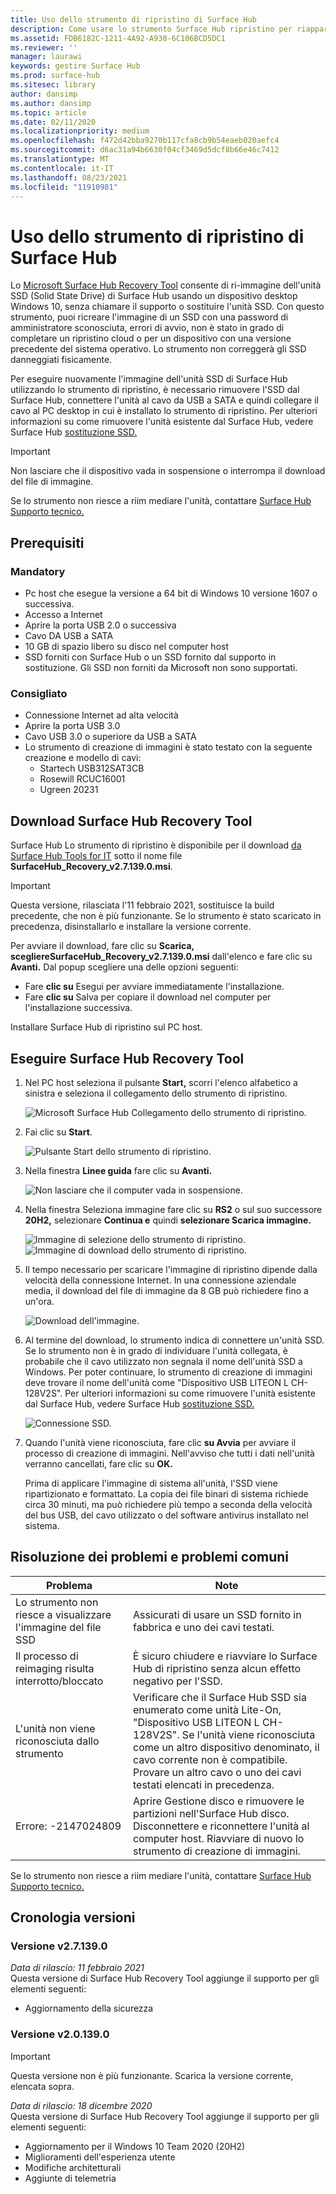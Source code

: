 ```yaml
---
title: Uso dello strumento di ripristino di Surface Hub
description: Come usare lo strumento Surface Hub ripristino per riappare l'immagine del disco SSD.
ms.assetid: FDB6182C-1211-4A92-A930-6C106BCD5DC1
ms.reviewer: ''
manager: laurawi
keywords: gestire Surface Hub
ms.prod: surface-hub
ms.sitesec: library
author: dansimp
ms.author: dansimp
ms.topic: article
ms.date: 02/11/2020
ms.localizationpriority: medium
ms.openlocfilehash: f472d42bba9270b117cfa8cb9b54eaeb020aefc4
ms.sourcegitcommit: d6ac31a94b6630f04cf3469d5dcf8b66e46c7412
ms.translationtype: MT
ms.contentlocale: it-IT
ms.lasthandoff: 08/23/2021
ms.locfileid: "11910981"
---
```

# <a name="using-the-surface-hub-recovery-tool"></a>Uso dello strumento di ripristino di Surface Hub

Lo [Microsoft Surface Hub Recovery Tool](https://www.microsoft.com/download/details.aspx?id=52210) consente di ri-immagine dell'unità SSD (Solid State Drive) di Surface Hub usando un dispositivo desktop Windows 10, senza chiamare il supporto o sostituire l'unità SSD. Con questo strumento, puoi ricreare l'immagine di un SSD con una password di amministratore sconosciuta, errori di avvio, non è stato in grado di completare un ripristino cloud o per un dispositivo con una versione precedente del sistema operativo. Lo strumento non correggerà gli SSD danneggiati fisicamente.

Per eseguire nuovamente l'immagine dell'unità SSD di Surface Hub utilizzando lo strumento di ripristino, è necessario rimuovere l'SSD dal Surface Hub, connettere l'unità al cavo da USB a SATA e quindi collegare il cavo al PC desktop in cui è installato lo strumento di ripristino. Per ulteriori informazioni su come rimuovere l'unità esistente dal Surface Hub, vedere Surface Hub [sostituzione SSD.](surface-hub-ssd-replacement.md)

> [!IMPORTANT]
> Non lasciare che il dispositivo vada in sospensione o interrompa il download del file di immagine.

Se lo strumento non riesce a riim mediare l'unità, contattare [Surface Hub Supporto tecnico.](https://support.microsoft.com/help/4037644/surface-contact-surface-warranty-and-software-support)

## <a name="prerequisites"></a>Prerequisiti

### <a name="mandatory"></a>Mandatory

- Pc host che esegue la versione a 64 bit di Windows 10 versione 1607 o successiva.
- Accesso a Internet
- Aprire la porta USB 2.0 o successiva
- Cavo DA USB a SATA
- 10 GB di spazio libero su disco nel computer host
- SSD forniti con Surface Hub o un SSD fornito dal supporto in sostituzione. Gli SSD non forniti da Microsoft non sono supportati.

### <a name="recommended"></a>Consigliato

- Connessione Internet ad alta velocità
- Aprire la porta USB 3.0
- Cavo USB 3.0 o superiore da USB a SATA
- Lo strumento di creazione di immagini è stato testato con la seguente creazione e modello di cavi:
    - Startech USB312SAT3CB
    - Rosewill RCUC16001
    - Ugreen 20231

## <a name="download-surface-hub-recovery-tool"></a>Download Surface Hub Recovery Tool

Surface Hub Lo strumento di ripristino è disponibile per il download [da Surface Hub Tools for IT](https://www.microsoft.com/download/details.aspx?id=52210) sotto il nome file **SurfaceHub_Recovery_v2.7.139.0.msi**.

> [!IMPORTANT]
> Questa versione, rilasciata l'11 febbraio 2021, sostituisce la build precedente, che non è più funzionante. Se lo strumento è stato scaricato in precedenza, disinstallarlo e installare la versione corrente.

Per avviare il download, fare clic su **Scarica,** **scegliereSurfaceHub_Recovery_v2.7.139.0.msi** dall'elenco e fare clic su **Avanti.** Dal popup scegliere una delle opzioni seguenti:

- Fare **clic su** Esegui per avviare immediatamente l'installazione.
- Fare **clic su** Salva per copiare il download nel computer per l'installazione successiva.

Installare Surface Hub di ripristino sul PC host.

## <a name="run-surface-hub-recovery-tool"></a>Eseguire Surface Hub Recovery Tool

1. Nel PC host seleziona il pulsante **Start,** scorri l'elenco alfabetico a sinistra e seleziona il collegamento dello strumento di ripristino.

    ![Microsoft Surface Hub Collegamento dello strumento di ripristino.](images/shrt-shortcut.png)

2. Fai clic su **Start**.

    ![Pulsante Start dello strumento di ripristino.](images/shrt-start.png)


3. Nella finestra **Linee guida** fare clic su **Avanti.**

    ![Non lasciare che il computer vada in sospensione.](images/shrt-guidance.png)

4. Nella finestra Seleziona immagine fare clic su **RS2** o sul suo successore **20H2,** selezionare **Continua e** quindi **selezionare Scarica immagine.**

     ![Immagine di selezione dello strumento di ripristino.](images/shrt-select-image.png)
    ![Immagine di download dello strumento di ripristino.](images/shrt-download-image.png)

5. Il tempo necessario per scaricare l'immagine di ripristino dipende dalla velocità della connessione Internet. In una connessione aziendale media, il download del file di immagine da 8 GB può richiedere fino a un'ora.

    ![Download dell'immagine.](images/shrt-download.png)



5. Al termine del download, lo strumento indica di connettere un'unità SSD. Se lo strumento non è in grado di individuare l'unità collegata, è probabile che il cavo utilizzato non segnala il nome dell'unità SSD a Windows.  Per poter continuare, lo strumento di creazione di immagini deve trovare il nome dell'unità come "Dispositivo USB LITEON L CH-128V2S".  Per ulteriori informazioni su come rimuovere l'unità esistente dal Surface Hub, vedere Surface Hub [sostituzione SSD.](surface-hub-ssd-replacement.md)

    ![Connessione SSD.](images/shrt-drive.png)

6. Quando l'unità viene riconosciuta, fare clic **su Avvia** per avviare il processo di creazione di immagini. Nell'avviso che tutti i dati nell'unità verranno cancellati, fare clic su **OK.**



    Prima di applicare l'immagine di sistema all'unità, l'SSD viene ripartizionato e formattato. La copia dei file binari di sistema richiede circa 30 minuti, ma può richiedere più tempo a seconda della velocità del bus USB, del cavo utilizzato o del software antivirus installato nel sistema.



## <a name="troubleshooting-and-common-problems"></a>Risoluzione dei problemi e problemi comuni

Problema | Note
--- | ---
Lo strumento non riesce a visualizzare l'immagine del file SSD | Assicurati di usare un SSD fornito in fabbrica e uno dei cavi testati.
Il processo di reimaging risulta interrotto/bloccato | È sicuro chiudere e riavviare lo Surface Hub di ripristino senza alcun effetto negativo per l'SSD.
L'unità non viene riconosciuta dallo strumento | Verificare che il Surface Hub SSD sia enumerato come unità Lite-On, "Dispositivo USB LITEON L CH-128V2S".  Se l'unità viene riconosciuta come un altro dispositivo denominato, il cavo corrente non è compatibile. Provare un altro cavo o uno dei cavi testati elencati in precedenza.
Errore: -2147024809 | Aprire Gestione disco e rimuovere le partizioni nell'Surface Hub disco.  Disconnettere e riconnettere l'unità al computer host. Riavviare di nuovo lo strumento di creazione di immagini.

Se lo strumento non riesce a riim mediare l'unità, contattare [Surface Hub Supporto tecnico.](https://support.microsoft.com/help/4037644/surface-contact-surface-warranty-and-software-support)

## <a name="version-history"></a>Cronologia versioni


### <a name="version-v271390"></a>Versione v2.7.139.0

*Data di rilascio: 11 febbraio 2021*<br>
Questa versione di Surface Hub Recovery Tool aggiunge il supporto per gli elementi seguenti:

- Aggiornamento della sicurezza


### <a name="version-v201390"></a>Versione v2.0.139.0

> [!IMPORTANT]
> Questa versione non è più funzionante. Scarica la versione corrente, elencata sopra. 

*Data di rilascio: 18 dicembre 2020*<br>
Questa versione di Surface Hub Recovery Tool aggiunge il supporto per gli elementi seguenti:
- Aggiornamento per il Windows 10 Team 2020 (20H2)
- Miglioramenti dell'esperienza utente
- Modifiche architetturali
- Aggiunte di telemetria

